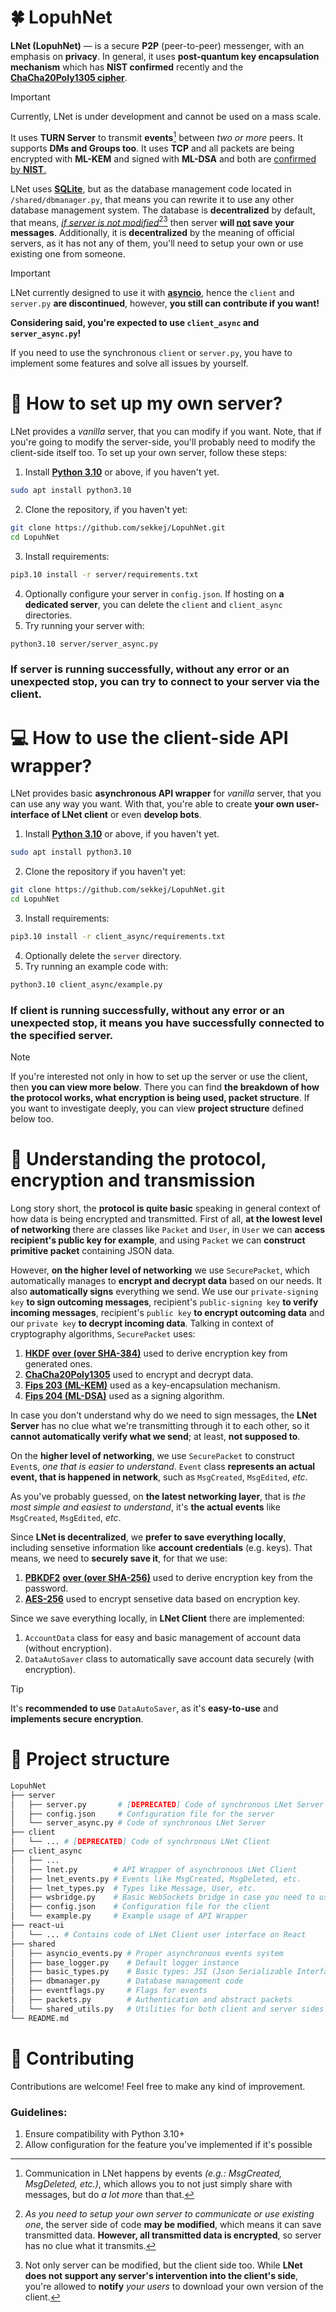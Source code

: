 # 🍀 LopuhNet
**LNet (LopuhNet)** — is a secure **P2P** (peer-to-peer) messenger, with an emphasis on **privacy**. In general, it uses **post-quantum key encapsulation mechanism** which has **NIST confirmed** recently and the [**ChaCha20Poly1305 cipher**](https://en.wikipedia.org/wiki/ChaCha20-Poly1305).

> [!IMPORTANT]
> Currently, LNet is under development and cannot be used on a mass scale.

It uses **TURN Server** to transmit **events**[^1] between *two or more* peers. It supports **DMs and Groups too**. It uses **TCP** and all packets are being encrypted with **ML-KEM** and signed with **ML-DSA** and both are [confirmed by **NIST**.](https://www.nist.gov/news-events/news/2024/08/nist-releases-first-3-finalized-post-quantum-encryption-standards)

LNet uses [**SQLite**](https://www.sqlite.org/), but as the database management code located in `/shared/dbmanager.py`, that means you can rewrite it to use any other database management system.
The database is **decentralized** by default, that means, <ins>*if server is not modified*</ins>[^2][^3] then server **will <ins>not</ins> save your messages**. Additionally, it is **decentralized** by the meaning of official servers, as it has not any of them, you'll need to setup your own or use existing one from someone.

[^1]: Communication in LNet happens by events *(e.g.: MsgCreated, MsgDeleted, etc.)*, which allows you to not just simply share with messages, but do *a lot more* than that.
[^2]: *As you need to setup your own server to communicate or use existing one*, the server side of code **may be modified**, which means it can save transmitted data. **However, all transmitted data is encrypted**, so server has no clue what it transmits.
[^3]: Not only server can be modified, but the client side too. While **LNet does not support any server's intervention into the client's side**, you're allowed to **notify** *your users* to download your own version of the client.

> [!IMPORTANT]
> LNet currently designed to use it with [**asyncio**](https://pypi.org/project/asyncio/), hence the `client` and `server.py` **are discontinued**, however, **you still can contribute if you want!**
> 
> **Considering said, you're expected to use `client_async` and `server_async.py`!**
> 
> If you need to use the synchronous `client` or `server.py`, you have to implement some features and solve all issues by yourself.

# 📡 How to set up my own server?
LNet provides a *vanilla* server, that you can modify if you want. Note, that if you're going to modify the server-side, you'll probably need to modify the client-side itself too.
To set up your own server, follow these steps:
1. Install [**Python 3.10**](https://www.python.org/downloads/release/python-3100/) or above, if you haven't yet.
```bash
sudo apt install python3.10
```
2. Clone the repository, if you haven't yet:
```bash
git clone https://github.com/sekkej/LopuhNet.git
cd LopuhNet
```
3. Install requirements:
```bash
pip3.10 install -r server/requirements.txt
```
4. Optionally configure your server in `config.json`. If hosting on **a dedicated server**, you can delete the `client` and `client_async` directories.
5. Try running your server with:
```bash
python3.10 server/server_async.py
```
### If server is running successfully, without any error or an unexpected stop, you can try to connect to your server via the client.

# 💻 How to use the client-side API wrapper?
LNet provides basic **asynchronous API wrapper** for *vanilla* server, that you can use any way you want. With that, you're able to create **your own user-interface of LNet client** or even **develop bots**.
1. Install [**Python 3.10**](https://www.python.org/downloads/release/python-3100/) or above, if you haven't yet.
```bash
sudo apt install python3.10
```
2. Clone the repository if you haven't yet:
```bash
git clone https://github.com/sekkej/LopuhNet.git
cd LopuhNet
```
3. Install requirements:
```bash
pip3.10 install -r client_async/requirements.txt
```
4. Optionally delete the `server` directory.
5. Try running an example code with:
```bash
python3.10 client_async/example.py
```
### If client is running successfully, without any error or an unexpected stop, it means you have successfully connected to the specified server.

> [!NOTE]
> If you're interested not only in how to set up the server or use the client, then **you can view more below**.
> There you can find **the breakdown of how the protocol works, what encryption is being used, packet structure**.
> If you want to investigate deeply, you can view **project structure** defined below too.

# 🧱 Understanding the protocol, encryption and transmission
Long story short, the **protocol is quite basic** speaking in general context of how data is being encrypted and transmitted. First of all, **at the lowest level of networking** there are classes like `Packet` and `User`, in `User` we can **access recipient's public key for example**, and using `Packet` we can **construct primitive packet** containing JSON data.

However, **on the higher level of networking** we use `SecurePacket`, which automatically manages to **encrypt and decrypt data** based on our needs. It also **automatically signs** everything we send. We use our `private-signing key` **to sign outcoming messages**, recipient's `public-signing key` **to verify incoming messages**, recipient's `public key` **to encrypt outcoming data** and our `private key` **to decrypt incoming data**.
Talking in context of cryptography algorithms, `SecurePacket` uses:
1. [**HKDF**](https://cryptography.io/en/latest/hazmat/primitives/key-derivation-functions/#hkdf) [**over (over SHA-384)**](https://csrc.nist.gov/files/pubs/fips/180-2/final/docs/fips180-2.pdf) used to derive encryption key from generated ones.
2. [**ChaCha20Poly1305**](https://en.wikipedia.org/wiki/ChaCha20-Poly1305) used to encrypt and decrypt data.
3. [**Fips 203 (ML-KEM)**](https://csrc.nist.gov/pubs/fips/203/final) used as a key-encapsulation mechanism.
4. [**Fips 204 (ML-DSA)**](https://csrc.nist.gov/pubs/fips/204/final) used as a signing algorithm.

In case you don't understand why do we need to sign messages, the **LNet Server** has no clue what we're transmitting through it to each other, so it **cannot automatically verify what we send**; at least, **not supposed to**.

On the **higher level of networking**, we use `SecurePacket` to construct `Event`s, *one that is easier to understand*. `Event` class **represents an actual event, that is happened in network**, such as `MsgCreated`, `MsgEdited`, *etc*.

As you've probably guessed, on **the latest networking layer**, that is *the most simple and easiest to understand*, it's **the actual events** like `MsgCreated`, `MsgEdited`, *etc*.

Since **LNet is decentralized**, we **prefer to save everything locally**, including sensetive information like **account credentials** (e.g. keys). That means, we need to **securely save it**, for that we use:
1. [**PBKDF2**](https://cryptography.io/en/latest/hazmat/primitives/key-derivation-functions/#pbkdf2) [**over (over SHA-256)**](https://csrc.nist.gov/files/pubs/fips/180-2/final/docs/fips180-2.pdf) used to derive encryption key from the password.
2. [**AES-256**](https://www.nist.gov/publications/advanced-encryption-standard-aes-0) used to encrypt sensetive data based on encryption key.

Since we save everything locally, in **LNet Client** there are implemented:
1. `AccountData` class for easy and basic management of account data (without encryption).
2. `DataAutoSaver` class to automatically save account data securely (with encryption).
> [!TIP]
> It's **recommended to use** `DataAutoSaver`, as it's **easy-to-use** and **implements secure encryption**.

# 📁 Project structure
```bash
LopuhNet
├── server
│   ├── server.py       # [DEPRECATED] Code of synchronous LNet Server
│   ├── config.json     # Configuration file for the server
│   └── server_async.py # Code of synchronous LNet Server
├── client
│   └── ... # [DEPRECATED] Code of synchronous LNet Client
├── client_async
│   ├── ...
│   ├── lnet.py        # API Wrapper of asynchronous LNet Client
│   ├── lnet_events.py # Events like MsgCreated, MsgDeleted, etc.
│   ├── lnet_types.py  # Types like Message, User, etc.
│   ├── wsbridge.py    # Basic WebSockets bridge in case you need to use this wrapper in different project.
│   ├── config.json    # Configuration file for the client
│   └── example.py     # Example usage of API Wrapper
├── react-ui
│   └── ... # Contains code of LNet Client user interface on React
├── shared
│   ├── asyncio_events.py # Proper asynchronous events system
│   ├── base_logger.py    # Default logger instance
│   ├── basic_types.py    # Basic types: JSI (Json Serializable Interface), User, ServerAccount, Packet 
│   ├── dbmanager.py      # Database management code
│   ├── eventflags.py     # Flags for events
│   ├── packets.py        # Authentication and abstract packets
│   └── shared_utils.py   # Utilities for both client and server sides
└── README.md
```

# 🤗 Contributing
Contributions are welcome! Feel free to make any kind of improvement.
### Guidelines:
1. Ensure compatibility with Python 3.10+
2. Allow configuration for the feature you've implemented if it's possible
